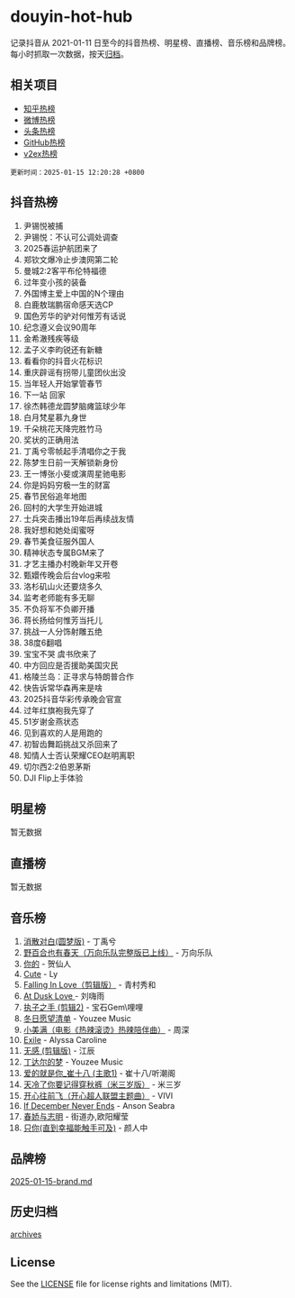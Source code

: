 # douyin-hot-hub

记录抖音从 2021-01-11 日至今的抖音热榜、明星榜、直播榜、音乐榜和品牌榜。每小时抓取一次数据，按天[归档](archives)。

## 相关项目

- [知乎热榜](https://github.com/lonnyzhang423/zhihu-hot-hub)
- [微博热榜](https://github.com/lonnyzhang423/weibo-hot-hub)
- [头条热榜](https://github.com/lonnyzhang423/toutiao-hot-hub)
- [GitHub热榜](https://github.com/lonnyzhang423/github-hot-hub)
- [v2ex热榜](https://github.com/lonnyzhang423/v2ex-hot-hub)


`更新时间：2025-01-15 12:20:28 +0800`

## 抖音热榜

1. 尹锡悦被捕
1. 尹锡悦：不认可公调处调查
1. 2025春运护航团来了
1. 郑钦文爆冷止步澳网第二轮
1. 曼城2:2客平布伦特福德
1. 过年变小孩的装备
1. 外国博主爱上中国的N个理由
1. 白鹿敖瑞鹏宿命感天选CP
1. 国色芳华的驴对何惟芳有话说
1. 纪念遵义会议90周年
1. 金希澈残疾等级
1. 孟子义李昀锐还有新糖
1. 看看你的抖音火花标识
1. 重庆辟谣有拐带儿童团伙出没
1. 当年轻人开始掌管春节
1. 下一站 回家
1. 徐杰韩德龙圆梦脑瘫篮球少年
1. 白月梵星慕九身世
1. 千朵桃花天降完胜竹马
1. 奖状的正确用法
1. 丁禹兮零帧起手清唱你之于我
1. 陈梦生日前一天解锁新身份
1. 王一博张小斐或演周星驰电影
1. 你是妈妈穷极一生的财富
1. 春节民俗追年地图
1. 回村的大学生开始进城
1. 士兵突击播出19年后再续战友情
1. 我好想和她处闺蜜呀
1. 春节美食征服外国人
1. 精神状态专属BGM来了
1. 才艺主播办村晚新年又开卷
1. 甄嬛传晚会后台vlog来啦
1. 洛杉矶山火还要烧多久
1. 监考老师能有多无聊
1. 不负将军不负卿开播
1. 蒋长扬给何惟芳当托儿
1. 挑战一人分饰射雕五绝
1. 38度6翻唱
1. 宝宝不哭 虞书欣来了
1. 中方回应是否援助美国灾民
1. 格陵兰岛：正寻求与特朗普合作
1. 快告诉常华森再来是啥
1. 2025抖音华彩传承晚会官宣
1. 过年红旗袍我先穿了
1. 51岁谢金燕状态
1. 见到喜欢的人是用跑的
1. 初智齿舞蹈挑战又杀回来了
1. 知情人士否认荣耀CEO赵明离职
1. 切尔西2:2伯恩茅斯
1. DJI Flip上手体验

## 明星榜

暂无数据

## 直播榜

暂无数据

## 音乐榜

1. [消散对白(圆梦版)](https://sf5-hl-cdn-tos.douyinstatic.com/obj/tos-cn-ve-2774/og4jB5I5IizzoZVAAAzWgBMAsMDWoArfwBOiFs) - 丁禹兮
1. [野百合也有春天（万向乐队完整版已上线）](https://sf5-hl-cdn-tos.douyinstatic.com/obj/tos-cn-ve-2774/oMnUxhRAMiAGBqDtIPBQ7ACYQZFlJCftcgeDJE) - 万向乐队
1. [你的](https://sf6-cdn-tos.douyinstatic.com/obj/tos-cn-ve-2774/oYuIeKf42jB7sEV6B2upMdpYAgfrQWj0FeRegh) - 贺仙人
1. [Cute](https://sf5-hl-cdn-tos.douyinstatic.com/obj/tos-cn-ve-2774/o4IbIzHWKAAB4wsS5qMBRiiAlEBGTpQRNfFvuo) - Ly
1. [Falling In Love（剪辑版）](https://sf5-hl-cdn-tos.douyinstatic.com/obj/tos-cn-ve-2774/o8ajpA8zzgBPahbBIO8AcKGBLJezFCRd1wfP9f) - 青村秀和
1. [ At Dusk  Love ](https://sf5-hl-cdn-tos.douyinstatic.com/obj/tos-cn-ve-2774/o8CrpCf5CaYgI4ZrtQgMQAFEfuGqNnRSDQAPBc) - 刘嗨雨
1. [执子之手 (剪辑2)](https://sf5-hl-cdn-tos.douyinstatic.com/obj/tos-cn-ve-2774/oUoZLQjCc31XzqsBnBQUNgeKtYPBcgbFDwtfcu) - 宝石Gem\哩哩
1. [冬日愿望清单](https://sf5-hl-cdn-tos.douyinstatic.com/obj/tos-cn-ve-2774/oIIgUOeamCFCVAzxN6MFRLIBlLGpUqQxeeHrLE) - Youzee Music
1. [小美满（电影《热辣滚烫》热辣陪伴曲）](https://sf5-hl-cdn-tos.douyinstatic.com/obj/tos-cn-ve-2774/o0GAn2lSgfZIDUgtevCGDQYnFg4CwnrBaxbTZL) - 周深
1. [Exile](https://sf5-hl-cdn-tos.douyinstatic.com/obj/tos-cn-ve-2774/oYj4gAQTknKE3WW0Je8KGmQ7z1cA4FefwtbufD) - Alyssa Caroline
1. [无感 (剪辑版)](https://sf5-hl-cdn-tos.douyinstatic.com/obj/tos-cn-ve-2774/o0eIsUzJBDlQaQFC5OFlgbMEZC1TFYBftOBn6p) - 江辰
1. [丁达尔的梦](https://sf3-cdn-tos.douyinstatic.com/obj/tos-cn-ve-2774/oMU3WirUZBVQkAC9ccG5P2IQirziZM2RTInUY) - Youzee Music
1. [爱的就是你_崔十八 (主歌1)](https://sf5-hl-cdn-tos.douyinstatic.com/obj/tos-cn-ve-2774/oI5BO5DhFZ6UTcNCnZaOCBLtZ7WIMQGfgnXf5E) - 崔十八/听潮阁
1. [天冷了你要记得穿秋裤（米三岁版）](https://sf5-hl-cdn-tos.douyinstatic.com/obj/tos-cn-ve-2774/oQlIwVIDWiZ6BQilAorS7MA0AgCkQDvcZAdm1) - 米三岁
1. [开心往前飞（开心超人联盟主题曲）](https://sf5-hl-cdn-tos.douyinstatic.com/obj/tos-cn-ve-2774/9d8fb7c82cf1421fb93a9fe925275e0a) - VIVI
1. [If December Never Ends](https://sf5-hl-cdn-tos.douyinstatic.com/obj/tos-cn-ve-2774/oY1IQMoTgCFIBg8RZifyqlBBt1UFgitTYmxeOS) - Anson Seabra
1. [春娇与志明](https://sf5-hl-cdn-tos.douyinstatic.com/obj/tos-cn-ve-2774/e530d8fceb7044b39707d7f9ff54add1) - 街道办,欧阳耀莹
1. [只你(直到幸福能触手可及)](https://sf5-hl-cdn-tos.douyinstatic.com/obj/tos-cn-ve-2774/o0lBkRDzFTeaVSUz3ZZSCBVtZ5DIMQGfgmEAuE) - 颜人中

## 品牌榜

[2025-01-15-brand.md](archives/2025-01-15-brand.md)

## 历史归档

[archives](archives)

## License

See the [LICENSE](LICENSE) file for license rights and limitations (MIT).
